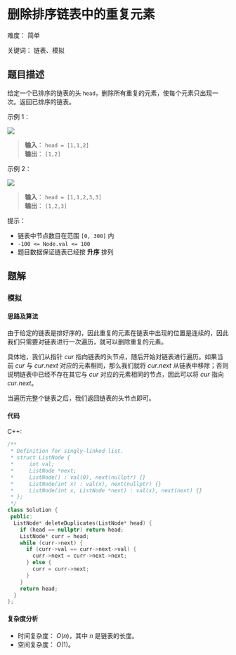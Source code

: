# 删除排序链表中的重复元素

难度： 简单

关键词： 链表、模拟

## 题目描述

给定一个已排序的链表的头 `head`，删除所有重复的元素，使每个元素只出现一次。返回已排序的链表。

示例 1：

![](https://assets.leetcode.com/uploads/2021/01/04/list1.jpg)

>**输入**： `head = [1,1,2]` <br>
**输出**： `[1,2]`

示例 2：

![](https://assets.leetcode.com/uploads/2021/01/04/list2.jpg)

>**输入**： `head = [1,1,2,3,3]` <br>
**输出**： `[1,2,3]`

提示：

* 链表中节点数目在范围 `[0, 300]` 内
* `-100 <= Node.val <= 100`
* 题目数据保证链表已经按 **升序** 排列

## 题解

### 模拟

#### 思路及算法

由于给定的链表是排好序的，因此重复的元素在链表中出现的位置是连续的，因此我们只需要对链表进行一次遍历，就可以删除重复的元素。

具体地，我们从指针 $cur$ 指向链表的头节点，随后开始对链表进行遍历。如果当前 $cur$ 与 $cur.next$ 对应的元素相同，那么我们就将 $cur.next$ 从链表中移除；否则说明链表中已经不存在其它与 $cur$ 对应的元素相同的节点，因此可以将 $cur$ 指向 $cur.next$。

当遍历完整个链表之后，我们返回链表的头节点即可。

#### 代码

C++:
```cpp
/**
 * Definition for singly-linked list.
 * struct ListNode {
 *     int val;
 *     ListNode *next;
 *     ListNode() : val(0), next(nullptr) {}
 *     ListNode(int x) : val(x), next(nullptr) {}
 *     ListNode(int x, ListNode *next) : val(x), next(next) {}
 * };
 */
class Solution {
 public:
  ListNode* deleteDuplicates(ListNode* head) {
    if (head == nullptr) return head;
    ListNode* curr = head;
    while (curr->next) {
      if (curr->val == curr->next->val) {
        curr->next = curr->next->next;
      } else {
        curr = curr->next;
      }
    }
    return head;
  }
};
```

#### 复杂度分析

* 时间复杂度： $O(n)$，其中 $n$ 是链表的长度。
* 空间复杂度： $O(1)$。